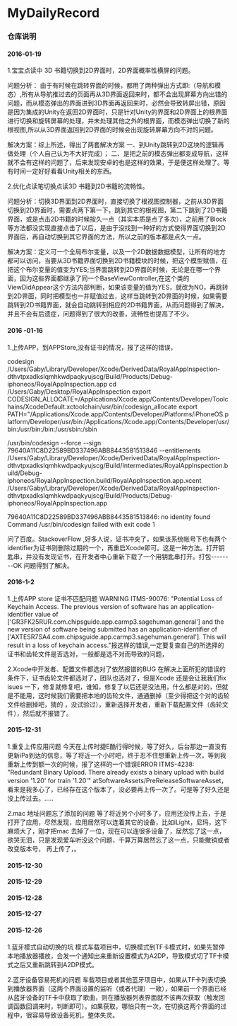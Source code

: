 # MyDailyRecord

### 仓库说明

#### 2016-01-19

1.宝宝点读中 3D 书籍切换到2D界面时，2D界面概率性横屏的问题。

问题分析：  由于有时候在跳转界面的时候，都用了两种弹出方式即:（导航和模态）,所有从导航推过去的页面再从3D界面返回来时，都不会出现屏幕方向出错的问题，而从模态弹出的界面进到3D界面再返回来时，必然会导致转屏出错，原因是因为集成的Unity在返回2D界面时，只是针对Unity的界面和2D界面上的根界面进行切换和旋转屏幕的处理，并未处理其他之外的根界面，而模态弹出切换了新的根视图,所以从3D界面返回到2D界面的时候会出现旋转屏幕方向不对的问题。

解决方案：综上所述，得出了两套解决方案  一、到Unity跳转到2D这块的逻辑再做处理（个人自己认为不大好完成）；
二、是把之前的模态弹出都变成导航，这样就不会有这样的问题了，后来发现安卓的也是这样的效果，于是便这样处理了。等有时间一定好好看看Unity相关的东西。

2.优化点读笔切换点读3D 书籍到2D书籍的流畅性。

问题分析：切换3D界面到2D界面时，直接切换了根视图控制器，之前从3D界面切换到2D界面时，需要点两下第一下，跳到其它的根视图，第二下跳到了2D书籍界面，或是点击2D书籍的时候按久一点（其实本质是点了多次），之前用了Block等方法都没实现直接点击了以后，是由于没找到一种好的方式使得界面切换到2D界面后，再自动切换到其它界面的方法，所以之前的版本都是点久一点。

解决方案：定义可一个全局布尔变量，以及一个2D数据数据模型，让所有的地方都可以访问，当要从3D书籍界面切换到2D书籍模块的时候，把这个模型赋值，在把这个布尔变量的值变为YES;当界面跳转到2D界面的时候，无论是在哪一个界面，因为这些界面都继承了同一个BaseViewController,在这个类的ViewDidAppear这个方法内部判断，如果该变量的值为YES，就改为NO，再跳转到2D界面，同时把模型也一并赋值过去，这样当跳转到2D界面的时候，如果需要跳转到2D书籍界面，就会自动跳转到相应的2D书籍界面，从而问题得到了解决，并且不会有后遗症，问题得到了很大的改善，流畅性也提高了不少。


#### 2016 -01-16

1.上传APP，到APPStore,没有证书的情况，报了这样的错误，

codesign /Users/Gaby/Library/Developer/Xcode/DerivedData/RoyalAppInspection-dthvtpxadkslqmhkwdpaqkyujscg/Build/Products/Debug-iphoneos/RoyalAppInspection.app
cd /Users/Gaby/Desktop/RoyalAppInspection
export CODESIGN_ALLOCATE=/Applications/Xcode.app/Contents/Developer/Toolchains/XcodeDefault.xctoolchain/usr/bin/codesign_allocate
export PATH="/Applications/Xcode.app/Contents/Developer/Platforms/iPhoneOS.platform/Developer/usr/bin:/Applications/Xcode.app/Contents/Developer/usr/bin:/usr/bin:/bin:/usr/sbin:/sbin

/usr/bin/codesign --force --sign 79640A11C8D22589BD337496ABB8443581513846 --entitlements /Users/Gaby/Library/Developer/Xcode/DerivedData/RoyalAppInspection-dthvtpxadkslqmhkwdpaqkyujscg/Build/Intermediates/RoyalAppInspection.build/Debug-iphoneos/RoyalAppInspection.build/RoyalAppInspection.app.xcent /Users/Gaby/Library/Developer/Xcode/DerivedData/RoyalAppInspection-dthvtpxadkslqmhkwdpaqkyujscg/Build/Products/Debug-iphoneos/RoyalAppInspection.app

79640A11C8D22589BD337496ABB8443581513846: no identity found Command /usr/bin/codesign failed with exit code 1

问了百度。StackoverFlow ,好多人说，证书冲突了，如果该系统帐号下也有两个identifier为证书则删除过期的一个，再重启Xcode即可。这是一种方法。打开钥匙串，并没有发现证书，在开发者中心重新下载了一个用钥匙串打开。打包--------OK     问题得到了解决。



#### 2016-1-2

1.上传APP store 证书不匹配问题   WARNING ITMS-90076: "Potential Loss of Keychain Access. The previous version of software has an application-identifier value of ['GR3FK25RUR.com.chipsguide.app.carmp3.sagehuman.general'] and the new version of software being submitted has an application-identifier of ['AXTESR7SA4.com.chipsguide.app.carmp3.sagehuman.general']. This will result in a loss of keychain access."报这样的错误,一定要复查自己的所选择的证书和齿轮文件是否选对，一般都是选不对而导致的问题，

2.Xcode中开发者、配置文件都选对了依然报错的BUG     在解决上面所犯的错误的条件下，证书齿轮文件都选对了，团队也选对了，但是Xcode 还是会让我我们fix isues 一下，修复就修复吧，谁知，修复了以后还是没法用，什么都是对的，但就是不能用，这时候我们需要把本地的齿轮文件，通通删掉（至少得把这个对的齿轮文件给删掉吧，猜的 ，没试验过），重新选择开发者，重新下载配置文件（齿轮文件），然后就不报错了。


#### 2015-12-31

1.重复上传应用问题   今天在上传时捷E酷行得时候，等了好久，后台那边一直没有更新iPa到达的信息，等了将近一个小时吧，终于忍不住想重新上传一次，等到我重新上传到额一次的时候，报了这样的一个错误ERROR ITMS-4238: "Redundant Binary Upload. There already exists a binary upload with build version '1.20' for train '1.20'" atSoftwareAssets/PreReleaseSoftwareAsset，看来是我多心了，已经存在这个版本了，没必要再上传一次了。可是等了好久还是没上传过去。.....

2.mac 地址问题忘了添加的问题  等了将近另个小时多了，应用还没传上去，于是打开了应用，尽然发现，应用居然可以连着其它的设备，比如iLight，尼玛，这下麻烦大了，刚才把mac 去掉了一位，现在可以连很多设备了，居然忘了这一点，欲哭无泪，只是发现爱车听没这个问题，千算万算居然忘了这一点，只能撤销或者改变版本号， 再上传了，。

#### 2015-12-30

#### 2015-12-29

#### 2015-12-28

#### 2015-12-27

#### 2015-12-26

1.蓝牙模式自动切换的坑   模式车载项目中，切换模式到TF卡模式时，如果先暂停本地播放器播放，会发一个通知出来重新设置模式为A2DP，导致模式切了TF卡模式之后又重新跳转到A2DP模式。

2.蓝牙设备容易死机的问题  车载项目或者其他蓝牙项目中，如果从TF卡列表切换到播放器界面（这两个界面设置的监听（或者代理）一致），如果前一个界面已经从蓝牙设备的TF卡中获取了歌曲，则在播放器列表界面就不该再次获取（触发回调函数回调来时，判断即可）。如果获取，哪怕只有一次，在切换这两个界面的过程中，很容易导致设备死机，整体失灵。


